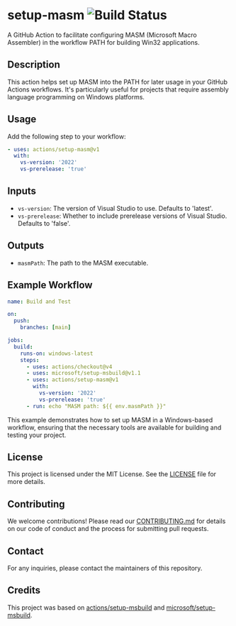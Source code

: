 # setup-masm ![Build Status](https://github.com/glslang/setup-masm/actions/workflows/ci.yaml/badge.svg)

A GitHub Action to facilitate configuring MASM (Microsoft Macro Assembler) in the workflow PATH for building Win32 applications.

## Description

This action helps set up MASM into the PATH for later usage in your GitHub Actions workflows. It's particularly useful for projects that require assembly language programming on Windows platforms.

## Usage

Add the following step to your workflow:

```yaml
- uses: actions/setup-masm@v1
  with:
    vs-version: '2022'
    vs-prerelease: 'true'
```

## Inputs

- `vs-version`: The version of Visual Studio to use. Defaults to 'latest'.
- `vs-prerelease`: Whether to include prerelease versions of Visual Studio. Defaults to 'false'.

## Outputs

- `masmPath`: The path to the MASM executable.

## Example Workflow

```yaml
name: Build and Test

on:
  push:
    branches: [main]

jobs:
  build:
    runs-on: windows-latest
    steps:
      - uses: actions/checkout@v4
      - uses: microsoft/setup-msbuild@v1.1
      - uses: actions/setup-masm@v1
        with:
          vs-version: '2022'
          vs-prerelease: 'true'
      - run: echo "MASM path: ${{ env.masmPath }}"
```

This example demonstrates how to set up MASM in a Windows-based workflow, ensuring that the necessary tools are available for building and testing your project.

## License

This project is licensed under the MIT License. See the [LICENSE](LICENSE) file for more details.

## Contributing

We welcome contributions! Please read our [CONTRIBUTING.md](CONTRIBUTING.md) for details on our code of conduct and the process for submitting pull requests.

## Contact

For any inquiries, please contact the maintainers of this repository.

## Credits

This project was based on [actions/setup-msbuild](https://github.com/actions/setup-msbuild) and [microsoft/setup-msbuild](https://github.com/microsoft/setup-msbuild).
